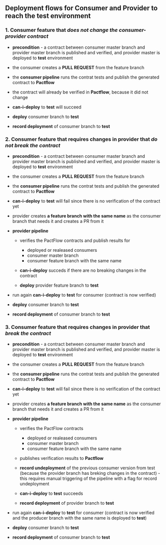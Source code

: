 ## Deployment flows for Consumer and Provider to reach the **test** environment

### 1. Consumer feature that _does not change the consumer-provider contract_

- **precondition** - a contract between consumer master branch and provider master branch is published and verified, and provider master is deployed to **test** environment

- the consumer creates a **PULL REQUEST** from the feature branch

- the **consumer pipeline** runs the contrat tests and publish the generated contract to **Pactflow**

- the contract will already be verified in **Pactflow**, because it did not change

- **can-i-deploy** to **test** will succeed

- **deploy** consumer branch to **test**

- **record deployment** of consumer branch to **test**

### 2. Consumer feature that requires changes in provider that _do not break the contract_

- **precondition** - a contract between consumer master branch and provider master branch is published and verified, and provider master is deployed to **test** environment

- the consumer creates a **PULL REQUEST** from the feature branch

- the **consumer pipeline** runs the contrat tests and publish the generated contract to **Pactflow**

- **can-i-deploy** to **test** will fail since there is no verification of the contract yet

- provider creates **a feature branch with the same name** as the consumer branch that needs it and creates a PR from it

- **provider pipeline**

  - verifies the PactFlow contracts and publish results for

    - deployed or realeased consumers
    - consumer master branch
    - consumer feature branch with the same name

  - **can-i-deploy** succeds if there are no breaking changes in the contract

  - **deploy** provider feature branch to **test**

- run again **can-i-deploy** to **test** for consumer (contract is now verified)

- **deploy** consumer branch to **test**

- **record deployment** of consumer branch to **test**

### 3. Consumer feature that requires changes in provider that _break the contract_

- **precondition** - a contract between consumer master branch and provider master branch is published and verified, and provider master is deployed to **test** environment

- the consumer creates a **PULL REQUEST** from the feature branch

- the **consumer pipeline** runs the contrat tests and publish the generated contract to **Pactflow**

- **can-i-deploy** to **test** will fail since there is no verification of the contract yet

- provider creates **a feature branch with the same name** as the consumer branch that needs it and creates a PR from it

- **provider pipeline**

  - verifies the PactFlow contracts

    - deployed or realeased consumers
    - consumer master branch
    - consumer feature branch with the same name

  - publishes verification results to **Pactflow**

  - **record undeployment** of the previous consumer version from test (because the provider branch has breking changes in the contract) - this requires manual triggering of the pipeline with a flag for record undeployment

  - **can-i-deploy** to **test** succeeds

  - **record deployment** of provider branch to **test**

- run again **can-i-deploy** to **test** for consumer (contract is now verified and the producer branch with the same name is deployed to **test**)

- **deploy** consumer branch to **test**

- **record deployment** of consumer branch to **test**
